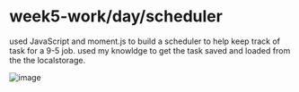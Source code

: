 # week5-work/day/scheduler

used JavaScript and moment.js to build a scheduler to help keep track of task for a 9-5 job. used my knowldge to get the task saved and loaded from the the localstorage.

 ![image](https://user-images.githubusercontent.com/91814720/144785817-4404c85f-c361-498f-b544-26d089dc3e4c.png)


